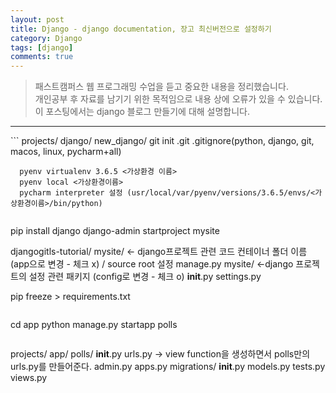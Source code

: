 ```yaml
---
layout: post
title: Django - django documentation, 장고 최신버전으로 설정하기
category: Django
tags: [django]
comments: true
---
```


> 패스트캠퍼스 웹 프로그래밍 수업을 듣고 중요한 내용을 정리했습니다.     
개인공부 후 자료를 남기기 위한 목적임으로 내용 상에 오류가 있을 수 있습니다.      
> 이 포스팅에서는 django 블로그 만들기에 대해 설명합니다.

<hr>
```
projects/
  django/
    new_django/
    git init
      .git
      .gitignore(python, django, git, macos, linux, pycharm+all)

      pyenv virtualenv 3.6.5 <가상환경 이름>
      pyenv local <가상환경이름>
      pycharm interpreter 설정 (usr/local/var/pyenv/versions/3.6.5/envs/<가상환경이름>/bin/python)
```

```
pip install django
django-admin startproject mysite

djangogitls-tutorial/
  mysite/ <- django프로젝트 관련 코드 컨테이너 폴더 이름 (app으로 변경 - 체크 x) / source root 설정
  manage.py
  mysite/ <-django 프로젝트의 설정 관련 패키지 (config로 변경 - 체크 o)
    __init__.py
    settings.py

pip freeze > requirements.txt
```

```
cd app
python manage.py startapp polls
```

```
projects/
  app/
    polls/
      __init__.py
      urls.py -> view function을 생성하면서 polls만의 urls.py를 만들어준다.
      admin.py
      apps.py
      migrations/
          __init__.py
      models.py
      tests.py
      views.py
```

```
